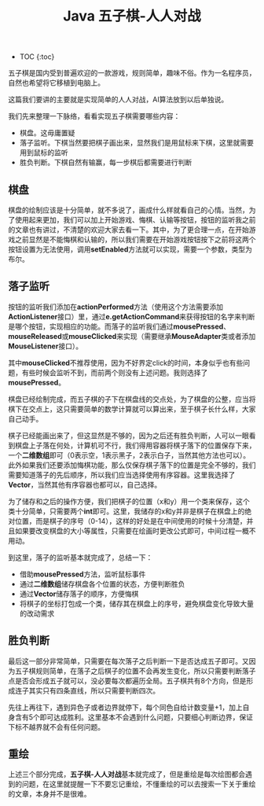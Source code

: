 ﻿---
layout: post
title: Java 五子棋-人人对战
tags: Java
categories: tech-Java
---

* TOC 
{:toc}

五子棋是国内受到普遍欢迎的一款游戏，规则简单，趣味不俗。作为一名程序员，自然也希望将它移植到电脑上。

这篇我们要讲的主要就是实现简单的人人对战，AI算法放到以后单独说。

我们先来整理一下脉络，看看实现五子棋需要哪些内容：
- 棋盘。这毋庸置疑
- 落子监听。下棋当然要把棋子画出来，显然我们是用鼠标来下棋，这里就需要用到鼠标的监听
- 胜负判断。下棋自然有输赢，每一步棋后都需要进行判断

## 棋盘

棋盘的绘制应该是十分简单，就不多说了，画成什么样就看自己的心情。当然，为了使用起来更加，我们可以加上开始游戏、悔棋、认输等按钮，按钮的监听我之前的文章也有讲过，不清楚的欢迎大家去看一下。其中，为了更合理一点，在开始游戏之前显然是不能悔棋和认输的，所以我们需要在开始游戏按钮按下之前将这两个按钮设置为无法使用，调用**setEnabled**方法就可以实现，需要一个参数，类型为布尔。

## 落子监听

按钮的监听我们添加在**actionPerformed**方法（使用这个方法需要添加**ActionListener**接口）里，通过**e.getActionCommand**来获得按钮的名字来判断是哪个按钮，实现相应的功能。而落子的监听我们通过**mousePressed**、**mouseReleased**或**mouseClicked**来实现（需要继承**MouseAdapter**类或者添加**MouseListener**接口）。

其中**mouseClicked**不推荐使用，因为不好界定click的时间，本身似乎也有些问题，有些时候会监听不到，而前两个则没有上述问题。我则选择了**mousePressed**。

棋盘已经绘制完成，而五子棋的子下在棋盘线的交点处，为了棋盘的公整，应当将棋下在交点上，这只需要简单的数学计算就可以算出来，至于棋子长什么样，大家自己动手。

棋子已经能画出来了，但这显然是不够的，因为之后还有胜负判断，人可以一眼看到棋盘上子落在何处，计算机可不行，我们得用容器将棋子落下的位置保存下来，一个**二维数组**即可（0表示空，1表示黑子，2表示白子，当然其他方法也可以）。此外如果我们还要添加悔棋功能，那么仅保存棋子落下的位置是完全不够的，我们需要知道落子的先后顺序，所以我们应当选择使用有序容器。这里我选择了**Vector**，当然其他有序容器也都可以，自己选择。

为了储存和之后的操作方便，我们把棋子的位置（x和y）用一个类来保存，这个类十分简单，只需要两个**int**即可。这里，我储存的x和y并非是棋子在棋盘上的绝对位置，而是棋子的序号（0-14），这样的好处是在中间使用的时候十分清楚，并且如果要改变棋盘的大小等属性，只需要在绘画时更改公式即可，中间过程一概不用动。

到这里，落子的监听基本就完成了，总结一下：
- 借助**mousePressed**方法，监听鼠标事件
- 通过**二维数组**储存棋盘各个位置的状态，方便判断胜负
- 通过**Vector**储存落子的顺序，方便悔棋
- 将棋子的坐标打包成一个类，储存其在棋盘上的序号，避免棋盘变化导致大量的改动需求

## 胜负判断

最后这一部分非常简单，只需要在每次落子之后判断一下是否达成五子即可。又因为五子棋规则简单，在落子之后棋子的位置不会再发生变化，所以只需要判断落子点是否会形成五子就可以，没必要每次都遍历全局。五子棋共有8个方向，但是形成连子其实只有四条直线，所以只需要判断四次。

先往上再往下，遇到异色子或者边界就停下，每个同色自给计数变量+1，加上自身含有5个即可达成胜利。这里基本不会遇到什么问题，只要细心判断边界，保证下标不越界就不会有任何问题。

## 重绘

上述三个部分完成，**五子棋-人人对战**基本就完成了，但是重绘是每次绘图都会遇到的问题，在这里就提醒一下不要忘记重绘，不懂重绘的可以去搜索一下关于重绘的文章，本身并不是很难。